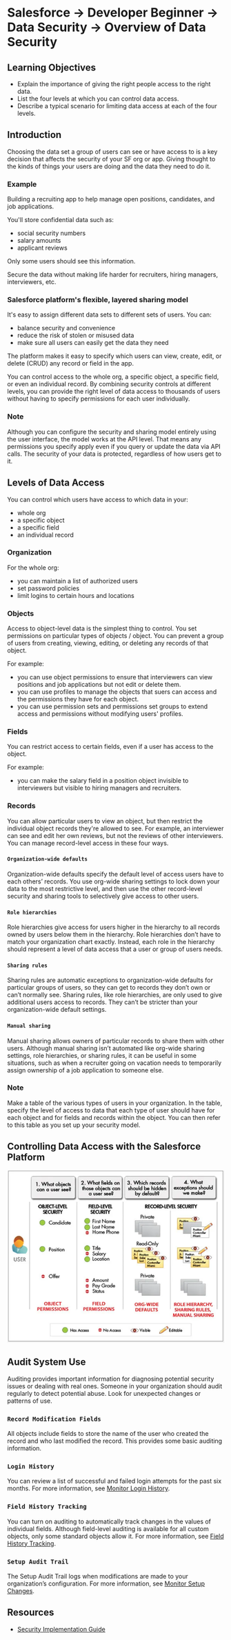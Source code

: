 # Salesforce -> Developer Beginner -> Data Security -> Overview of Data Security

## Learning Objectives

- Explain the importance of giving the right people access to the right data.
- List the four levels at which you can control data access.
- Describe a typical scenario for limiting data access at each of the four levels.

## Introduction

Choosing the data set a group of users can see or have access to is a key decision that affects the security of your SF org or app. Giving thought to the kinds of things your users are doing and the data they need to do it.

### Example

Building a recruiting app to help manage open positions, candidates, and job applications.

You'll store confidential data such as:

- social security numbers
- salary amounts
- applicant reviews

Only some users should see this information.

Secure the data without making life harder for recruiters, hiring managers, interviewers, etc.

### Salesforce platform's flexible, layered sharing model

It's easy to assign different data sets to different sets of users. You can:

- balance security and convenience
- reduce the risk of stolen or misused data
- make sure all users can easily get the data they need

The platform makes it easy to specify which users can view, create, edit, or delete (CRUD) any record or field in the app.

You can control access to the whole org, a specific object, a specific field, or even an individual record. By combining security controls at different levels, you can provide the right level of data access to thousands of users without having to specify permissions for each user individually.

### Note

Although you can configure the security and sharing model entirely using the user interface, the model works at the API level. That means any permissions you specify apply even if you query or update the data via API calls. The security of your data is protected, regardless of how users get to it.

## Levels of Data Access

You can control which users have access to which data in your:

- whole org
- a specific object
- a specific field
- an individual record

### Organization

For the whole org:

- you can maintain a list of authorized users
- set password policies
- limit logins to certain hours and locations

### Objects

Access to object-level data is the simplest thing to control. You set permissions on particular types of objects / object. You can prevent a group of users from creating, viewing, editing, or deleting any records of that object.

For example:

- you can use object permissions to ensure that interviewers can view positions and job applications but not edit or delete them.
- you can use profiles to manage the objects that suers can access and the permissions they have for each object.
- you can use permission sets and permissions set groups to extend access and permissions without modifying users' profiles.

### Fields

You can restrict access to certain fields, even if a user has access to the object.

For example:

- you can make the salary field in a position object invisible to interviewers but visible to hiring managers and recruiters.

### Records

You can allow particular users to view an object, but then restrict the individual object records they're allowed to see. For example, an interviewer can see and edit her own reviews, but not the reviews of other interviewers. You can manage record-level access in these four ways.

#### `Organization-wide defaults`

Organization-wide defaults specify the default level of access users have to each others’ records. You use org-wide sharing settings to lock down your data to the most restrictive level, and then use the other record-level security and sharing tools to selectively give access to other users.

#### `Role hierarchies`

Role hierarchies give access for users higher in the hierarchy to all records owned by users below them in the hierarchy. Role hierarchies don’t have to match your organization chart exactly. Instead, each role in the hierarchy should represent a level of data access that a user or group of users needs.

#### `Sharing rules`

Sharing rules are automatic exceptions to organization-wide defaults for particular groups of users, so they can get to records they don’t own or can’t normally see. Sharing rules, like role hierarchies, are only used to give additional users access to records. They can’t be stricter than your organization-wide default settings.

#### `Manual sharing`

Manual sharing allows owners of particular records to share them with other users. Although manual sharing isn’t automated like org-wide sharing settings, role hierarchies, or sharing rules, it can be useful in some situations, such as when a recruiter going on vacation needs to temporarily assign ownership of a job application to someone else.

### Note

Make a table of the various types of users in your organization. In the table, specify the level of access to data that each type of user should have for each object and for fields and records within the object. You can then refer to this table as you set up your security model.

## Controlling Data Access with the Salesforce Platform

![access control](/Developer-Beginner/Data-Security/Overview-of-Data-Security/assets/access-control.png)

## Audit System Use

Auditing provides important information for diagnosing potential security issues or dealing with real ones. Someone in your organization should audit regularly to detect potential abuse. Look for unexpected changes or patterns of use.

### `Record Modification Fields`

All objects include fields to store the name of the user who created the record and who last modified the record. This provides some basic auditing information.

### `Login History`

You can review a list of successful and failed login attempts for the past six months. For more information, see [Monitor Login History](https://help.salesforce.com/HTViewHelpDoc?id=users_login_history.htm&language=en_US).

### `Field History Tracking`

You can turn on auditing to automatically track changes in the values of individual fields. Although field-level auditing is available for all custom objects, only some standard objects allow it. For more information, see [Field History Tracking](https://help.salesforce.com/HTViewHelpDoc?id=tracking_field_history.htm&language=en_US).

### `Setup Audit Trail`

The Setup Audit Trail logs when modifications are made to your organization’s configuration. For more information, see [Monitor Setup Changes](https://help.salesforce.com/HTViewHelpDoc?id=admin_monitorsetup.htm&language=en_US).

## Resources

- [Security Implementation Guide](https://developer.salesforce.com/docs/atlas.en-us.224.0.securityImplGuide.meta/securityImplGuide/)
